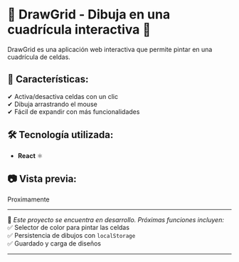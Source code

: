 # 🎨 DrawGrid - Dibuja en una cuadrícula interactiva 📐

DrawGrid es una aplicación web interactiva que permite pintar en una cuadrícula de celdas.

## 🚀 Características:

✔ Activa/desactiva celdas con un clic  
✔ Dibuja arrastrando el mouse  
✔ Fácil de expandir con más funcionalidades

## 🛠 Tecnología utilizada:

- **React** ⚛️

## 📷 Vista previa:

Proximamente

---

📌 _Este proyecto se encuentra en desarrollo. Próximas funciones incluyen:_  
✅ Selector de color para pintar las celdas  
✅ Persistencia de dibujos con `localStorage`  
✅ Guardado y carga de diseños

---
